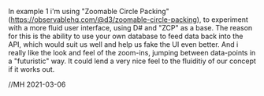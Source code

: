 In example 1 i'm using "Zoomable Circle Packing" (https://observablehq.com/@d3/zoomable-circle-packing), to experiment with a more fluid user interface, using D# and "ZCP" as a base.
The reason for this is the ability to use your own database to feed data back into the API, which would suit us well and help us fake the UI even better.
And i really like the look and feel of the zoom-ins, jumping between data-points in a "futuristic" way.
It could lend a very nice feel to the fluiditiy of our concept if it works out.

//MH 2021-03-06